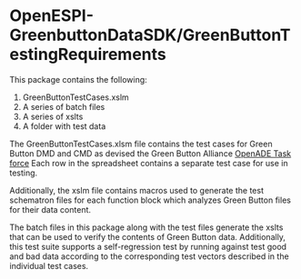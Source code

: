 OpenESPI-GreenbuttonDataSDK/GreenButtonTestingRequirements
===========================

This package contains the following:

1. GreenButtonTestCases.xslm
2. A series of batch files
3. A series of xslts
4. A folder with test data


The GreenButtonTestCases.xlsm file contains the test cases for Green Button DMD and CMD as devised the Green Button Alliance [OpenADE Task force](http://osgug.ucaiug.org/sgsystems/OpenADE/Shared%20Documents/Forms/AllItems.aspx?RootFolder=%2fsgsystems%2fOpenADE%2fShared%20Documents%2fTesting%20and%20Certification%2fGreenButtonTestPlan&FolderCTID=&View={60F72F59-7B0F-4BA0-985C-D253868CFCEF} "OpenADE Task Force") Each row in the spreadsheet contains a separate test case for use in testing.

Additionally, the xslm file contains macros used to generate the test schematron files for each function block which analyzes Green Button files for their data content.

The batch files in this package along with the test files generate the xslts that can be used to verify the contents of Green Button data. Additionally, this test suite supports a self-regression test by running against test good and bad data according to the corresponding test vectors described in the individual test cases.